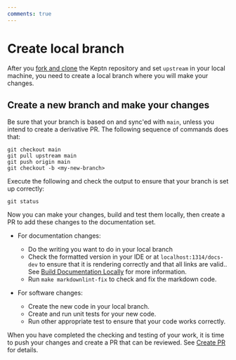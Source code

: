 ```yaml
---
comments: true
---
```


# Create local branch

After you
[fork and clone](./fork-clone.md)
the Keptn repository and set `upstream` in your local machine,
you need to create a local branch where you will make your changes.

## Create a new branch and make your changes

Be sure that your branch is based on and sync'ed with `main`,
unless you intend to create a derivative PR.
The following sequence of commands does that:

```console
git checkout main
git pull upstream main
git push origin main
git checkout -b <my-new-branch>
```

Execute the following and check the output
to ensure that your branch is set up correctly:

```console
git status
```

Now you can make your changes, build and test them locally,
then create a PR to add these changes to the documentation set.

* For documentation changes:
  * Do the writing you want to do in your local branch
  * Check the formatted version in your IDE
    or at `localhost:1314/docs-dev`
    to ensure that it is rendering correctly
    and that all links are valid..
    See [Build Documentation Locally](../../docs/local-building.md)
    for more information.
  * Run `make markdownlint-fix` to check and fix the markdown code.

* For software changes:
  * Create the new code in your local branch.
  * Create and run unit tests for your new code.
  * Run other appropriate test to ensure that your code works correctly.

When you have completed the checking and testing of your work,
it is time to push your changes and create a PR that can be reviewed.
See [Create PR](./pr-create.md) for details.
